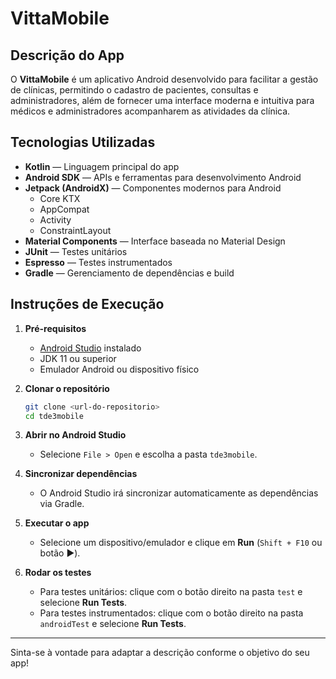 # VittaMobile

## Descrição do App

O **VittaMobile** é um aplicativo Android desenvolvido para facilitar a gestão de clínicas, permitindo o cadastro de pacientes, consultas e administradores, além de fornecer uma interface moderna e intuitiva para médicos e administradores acompanharem as atividades da clínica.

## Tecnologias Utilizadas

- **Kotlin** — Linguagem principal do app
- **Android SDK** — APIs e ferramentas para desenvolvimento Android
- **Jetpack (AndroidX)** — Componentes modernos para Android
  - Core KTX
  - AppCompat
  - Activity
  - ConstraintLayout
- **Material Components** — Interface baseada no Material Design
- **JUnit** — Testes unitários
- **Espresso** — Testes instrumentados
- **Gradle** — Gerenciamento de dependências e build

## Instruções de Execução

1. **Pré-requisitos**
   - [Android Studio](https://developer.android.com/studio) instalado
   - JDK 11 ou superior
   - Emulador Android ou dispositivo físico

2. **Clonar o repositório**
   ```sh
   git clone <url-do-repositorio>
   cd tde3mobile
   ```

3. **Abrir no Android Studio**
   - Selecione `File > Open` e escolha a pasta `tde3mobile`.

4. **Sincronizar dependências**
   - O Android Studio irá sincronizar automaticamente as dependências via Gradle.

5. **Executar o app**
   - Selecione um dispositivo/emulador e clique em **Run** (`Shift + F10` ou botão ▶️).

6. **Rodar os testes**
   - Para testes unitários: clique com o botão direito na pasta `test` e selecione **Run Tests**.
   - Para testes instrumentados: clique com o botão direito na pasta `androidTest` e selecione **Run Tests**.

---

Sinta-se à vontade para adaptar a descrição conforme o objetivo do seu app!
